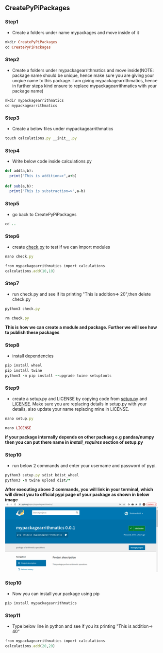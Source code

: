 ## CreatePyPiPackages

<p>
  
### Step1
* Create a folders under name mypackages and move inside of it
```ruby
mkdir CreatePyPiPackages
cd CreatePyPiPackages
```
  
### Step2
* Create a folders under mypackagearrithmatics and move inside(NOTE: package name should be unique, hence make sure you are giving your unqiue name to this package. I am giving mypackagearrithmatics, hence in further steps kind ensure to replace mypackagearrithmatics with your package name)
```ruby
mkdir mypackagearrithmatics
cd mypackagearrithmatics
```
  
### Step3
* Create a below files under mypackagearrithmatics
```ruby
touch calculations.py __init__.py
```
  
### Step4
* Write below code inside calculations.py
```ruby
def add(a,b):
  print("This is addition=>",a+b)
  
def sub(a,b):
  print("This is substraction=>",a-b)
```
  
 ### Step5
* go back to CreatePyPiPackages
```ruby
cd .. 
```
  
  ### Step6
* create [check.py](https://github.com/ShubhPatil95/CreatePyPiPackages/blob/main/mypackagemath/check.py) to test if we can import modules
```ruby
nano check.py
```
  
```ruby
from mypackagearrithmatics import calculations
calculations.add(10,10)
```
  
 ### Step7
* run check.py and see if its printing "This is addition=> 20",then delete check.py
```ruby
python3 check.py
```
 ```ruby
rm check.py
```
 <strong> This is how we can create a module and package. Further we will see how to publish these packages</strong> <br>

  
 ### Step8
* install dependencies
```ruby
pip install wheel
pip install twine
python3 -m pip install --upgrade twine setuptools
```
  
### Step9
* create a setup.py and LICENSE by copying code from [setup.py](https://github.com/ShubhPatil95/CreatePyPiPackages/blob/main/mypackagemath/setup.py) and [LICENSE](https://github.com/ShubhPatil95/CreatePyPiPackages/blob/main/mypackagemath/LICENSE). Make sure you are replacing details in setup.py with your details, also update your name replacing mine in LICENSE.
```ruby
nano setup.py
```
```ruby
nano LICENSE
```  
<strong> if your package internally depends on other packaeg e.g pandas/numpy then you can put there name in <i>install_requires</i> section of setup.py</strong>
### Step10
* run below 2 commands and enter your username and password of pypi.
```ruby
python3 setup.py sdist bdist_wheel
python3 -m twine upload dist/*
```
<strong> After executing above 2 commands, you will link in your terminal, which will direct you to official pypi page of your package as shown in below image</strong>
<img src="https://github.com/ShubhPatil95/CreatePyPiPackages/blob/main/mypackagemath/mypackagearrithmatics.png" alt="mypackagearrithmatics image">
### Step10
* Now you can install your package using pip
```ruby
pip install mypackagearrithmatics
```
### Step11
 * Type below line in python and see if you its printing "This is addition=> 40"
```ruby
from mypackagearrithmatics import calculations
calculations.add(20,20)
```
</p>

